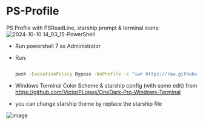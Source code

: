 # PS-Profile
PS Profile with PSReadLine, starship prompt & terminal icons:
![2024-10-10 14_03_15-PowerShell](https://github.com/user-attachments/assets/031bb6c0-3982-4c9f-b359-53357127a9ea)

- Run powershell 7 as Administrator 
- Run: 
    ```bash 
    
    pwsh -ExecutionPolicy Bypass -NoProfile -c "iwr https://raw.githubusercontent.com/Aabayoumy/PS-Profile/main/Setup.ps1 | iex"
    ```
- Windows Terminal Color Scheme & starship config (with some edit) from  https://github.com/VictorPLopes/OneDark-Pro-Windows-Terminal


- you can change starship theme by replace the starship file

![image](https://github.com/user-attachments/assets/93697e98-d647-40d3-b4dc-64244deb793c)
